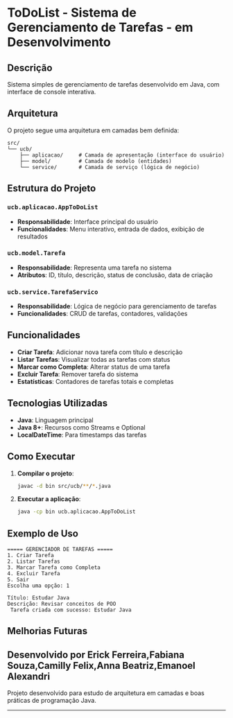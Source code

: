 #  ToDoList - Sistema de Gerenciamento de Tarefas - em Desenvolvimento 

##  Descrição
Sistema simples de gerenciamento de tarefas desenvolvido em Java, com interface de console interativa.

## Arquitetura
O projeto segue uma arquitetura em camadas bem definida:

```
src/
└── ucb/
    ├── aplicacao/     # Camada de apresentação (interface do usuário)
    ├── model/         # Camada de modelo (entidades)
    └── service/       # Camada de serviço (lógica de negócio)
```

##  Estrutura do Projeto

### `ucb.aplicacao.AppToDoList`
- **Responsabilidade**: Interface principal do usuário
- **Funcionalidades**: Menu interativo, entrada de dados, exibição de resultados

### `ucb.model.Tarefa`
- **Responsabilidade**: Representa uma tarefa no sistema
- **Atributos**: ID, título, descrição, status de conclusão, data de criação

### `ucb.service.TarefaServico`
- **Responsabilidade**: Lógica de negócio para gerenciamento de tarefas
- **Funcionalidades**: CRUD de tarefas, contadores, validações

##  Funcionalidades

-  **Criar Tarefa**: Adicionar nova tarefa com título e descrição
-  **Listar Tarefas**: Visualizar todas as tarefas com status
-  **Marcar como Completa**: Alterar status de uma tarefa
-  **Excluir Tarefa**: Remover tarefa do sistema
-  **Estatísticas**: Contadores de tarefas totais e completas

##  Tecnologias Utilizadas

- **Java**: Linguagem principal
- **Java 8+**: Recursos como Streams e Optional
- **LocalDateTime**: Para timestamps das tarefas

##  Como Executar

1. **Compilar o projeto**:
   ```bash
   javac -d bin src/ucb/**/*.java
   ```

2. **Executar a aplicação**:
   ```bash
   java -cp bin ucb.aplicacao.AppToDoList
   ```

## Exemplo de Uso

```
===== GERENCIADOR DE TAREFAS =====
1. Criar Tarefa
2. Listar Tarefas
3. Marcar Tarefa como Completa
4. Excluir Tarefa
5. Sair
Escolha uma opção: 1

Título: Estudar Java
Descrição: Revisar conceitos de POO
 Tarefa criada com sucesso: Estudar Java
```

##  Melhorias Futuras


##  Desenvolvido por Erick  Ferreira,Fabiana Souza,Camilly Felix,Anna Beatriz,Emanoel Alexandri
Projeto desenvolvido para estudo de arquitetura em camadas e boas práticas de programação Java.

---
